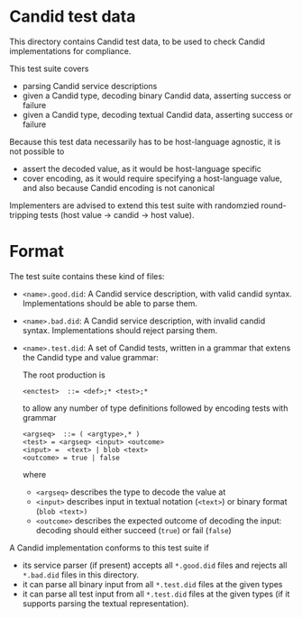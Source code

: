 Candid test data
================

This directory contains Candid test data, to be used to check Candid
implementations for compliance.

This test suite covers

 * parsing Candid service descriptions
 * given a Candid type, decoding binary Candid data, asserting success or failure
 * given a Candid type, decoding textual Candid data, asserting success or failure

Because this test data necessarily has to be host-language agnostic, it is not
possible to

 * assert the decoded value, as it would be host-language specific
 * cover encoding, as it would require specifying a host-language value,
   and also because Candid encoding is not canonical

Implementers are advised to extend this test suite with randomzied
round-tripping tests (host value → candid → host value).

Format
======

The test suite contains these kind of files:

 * `<name>.good.did`:
   A Candid service description, with valid candid syntax.
   Implementations should be able to parse them.

 * `<name>.bad.did`:
   A Candid service description, with invalid candid syntax.
   Implementations should reject parsing them.

 * `<name>.test.did`:
   A set of Candid tests, written in a grammar that extens the Candid type and value grammar:

   The root production is
   ```
   <enctest>  ::= <def>;* <test>;*
   ```
   to allow any number of type definitions followed by encoding tests with grammar
   ```
   <argseq>  ::= ( <argtype>,* )
   <test> = <argseq> <input> <outcome>
   <input> =  <text> | blob <text>
   <outcome> = true | false
   ```
   where
     * `<argseq>` describes the type to decode the value at
     * `<input>` describes input in textual notation (`<text>`) or binary
       format (`blob <text>)`
     * `<outcome>` describes the expected outcome of decoding the input:
       decoding should either succeed (`true`) or fail (`false`)

A Candid implementation conforms to this test suite if

 * its service parser (if present) accepts all `*.good.did` files and rejects
   all `*.bad.did` files in this directory.
 * it can parse all binary input from all `*.test.did` files at the given types
 * it can parse all test input from all `*.test.did` files at the given types
   (if it supports parsing the textual representation).
 
